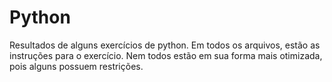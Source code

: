 # Python
Resultados de alguns exercícios de python.
Em todos os arquivos, estão as instruções para o exercício.
Nem todos estão em sua forma mais otimizada, pois alguns possuem restrições.
